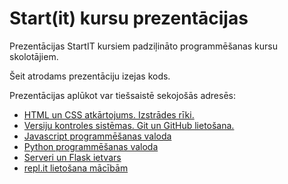 # Start(it) kursu prezentācijas

Prezentācijas StartIT kursiem padziļināto programmēšanas kursu skolotājiem.

Šeit atrodams prezentāciju izejas kods.

Prezentācijas aplūkot var tiešsaistē sekojošās adresēs:

- [HTML un CSS atkārtojums. Izstrādes rīki.](https://gitpitch.com/startitfonds/prog-2019-prezentacijas?p=temas/html/teorija)
- [Versiju kontroles sistēmas. Git un GitHub lietošana.](https://gitpitch.com/startitfonds/prog-2019-prezentacijas?p=temas/git)
- [Javascript programmēšanas valoda](https://gitpitch.com/startitfonds/prog-2019-prezentacijas?p=temas/javascript)
- [Python programmēšanas valoda](https://gitpitch.com/startitfonds/prog-2019-prezentacijas?p=temas/python)
- [Serveri un Flask ietvars](https://gitpitch.com/startitfonds/prog-2019-prezentacijas?p=temas/flask)
- [repl.it lietošana mācībām](https://gitpitch.com/startitfonds/prog-2019-prezentacijas?p=repl.it/skolotajs)
